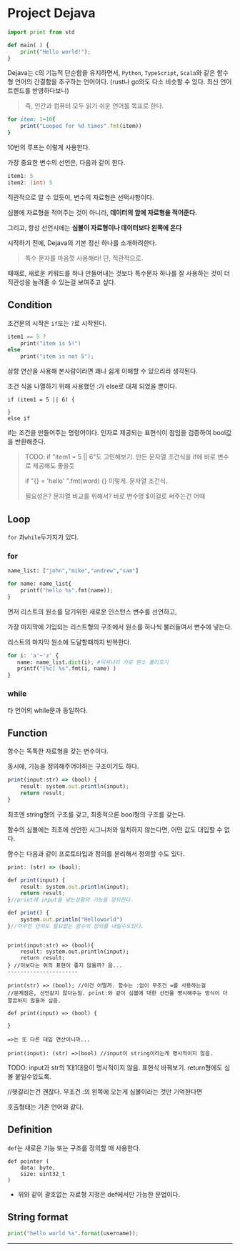 # Project Dejava

```python
import print from std

def main( ) {
    print("Hello world!");
}
```

Dejava는 `C`의 기능적 단순함을 유지하면서, `Python`, `TypeScript`, `Scala`와 같은 함수형 언어의 간결함을 추구하는 언어이다. (rust나 go와도 다소 비슷할 수 있다. 최신 언어 트렌드를 반영하다보니)

> 즉, 인간과 컴퓨터 모두 읽기 쉬운 언어를 목표로 한다.

```ruby
for item: 1~10{
    print("Looped for %d times".fmt(item))
}
```

10번의 루프는 이렇게 사용한다.



가장 중요한 변수의 선언은, 다음과 같이 한다.

```go
item1: 5
item2: (int) 5
```

직관적으로 알 수 있듯이, 변수의 자료형은 선택사항이다. 

심볼에 자료형을 적어주는 것이 아니라, **데이터의 앞에 자료형을 적어준다.**

그리고, 항상 선언시에는 **심볼이 자료형이나 데이터보다 왼쪽에 온다**



시작하기 전에, Dejava의 기본 정신 하나를 소개하려한다.

> 특수 문자를 마음껏 사용해라! 단, 직관적으로.

때때로, 새로운 키워드를 하나 만들어내는 것보다 특수문자 하나를 잘 사용하는 것이 더 직관성을 늘려줄 수 있는걸 보여주고 싶다.



## Condition

조건문의 시작은 `if`또는 `?`로 시작된다.

```c
item1 == 5 ?
	print("item is 5!")
else
    print("item is not 5");
```

삼항 연산을 사용해 본사람이라면 꽤나 쉽게 이해할 수 있으리라 생각된다.

조건 식을 나열하기 위해 사용했던 :가 else로 대체 되었을 뿐이다.



```
if (item1 = 5 || 6) {
    
}
else if
```

if는 조건을 만들어주는 명령어이다.  인자로 제공되는 표현식이 참임을 검증하여 bool값을 반환해준다.

>  TODO: if "item1 = 5 || 6"도 고민해보기. 만든 문자열 조건식을 if에 바로 변수로 제공해도 좋을듯
>
> if "{} = 'hello' ".fmt(word) {} 이렇게. 문자열 조건식.
>
> 필요성은? 문자열 비교를 위해서? 바로 변수명 $이걸로 써주는건 어때



## Loop

`for` 과`while`두가지가 있다.

### for

```python
name_list: ["john","mike","andrew","sam"]

for name: name_list{
    printf("hello %s".fmt(name));
}
```

 먼저 리스트의 원소를 담기위한 새로운 인스턴스 변수를 선언하고,

가장 마지막에 기입되는 리스트형의 구조에서 원소를 하나씩 불러들여서 변수에 넣는다.

리스트의 마지막 원소에 도달할때까지 반복한다.

 ```python
for i: 'a'~'z' {
    name: name_list.dict(i); #딕셔너리 키로 원소 불러오기
    printf("[%c] %s".fmt(i, name) )
}
 ```



### while

타 언어의 while문과 동일하다.



## Function

함수는 독특한 자료형을 갖는 변수이다.

동시에, 기능을 정의해주어야하는 구조이기도 하다.

```typescript
print(input:str) => (bool) {
    result: system.out.println(input);
    return result;
}
```

최초엔 string형의 구조를 갖고, 최종적으론 bool형의 구조를 갖는다.

함수의 심볼에는 최초에 선언한 시그니처와 일치하지 않는다면, 어떤 값도 대입할 수 없다.



함수는 다음과 같이  프로토타입과 정의를 분리해서 정의할 수도 있다.

```typescript
print: (str) => (bool);

def print(input) {
    result: system.out.println(input);
    return result;
}//print에 input을 넣는상황의 기능을 정의한다.

def print() {
    system.out.println("Helloworld") 
}//아무런 인자도 필요없는 함수의 정의를 내릴수도있다.
```



```

print(input:str) => (bool){
	result: system.out.println(input);
    return result;
} //이보다는 위의 표현이 좋지 않을까? 음... 
----------------------

print(str) => (bool); //이건 어떨까. 함수는 :없이 무조건 =를 사용하는걸
//문제점은, 선언같지 않다는점. print:와 같이 심볼에 대한 선언을 명시해주는 방식이 더 깔끔하지 않을까 싶음.

def print(input) => (bool) {
    
}

=>는 또 다른 대입 연산이니까...

print(input): (str) =>(bool) //input이 string이라는게 명시적이지 않음.
```

TODO: input과 str의 1대1대응이 명시적이지 않음. 표현식 바꿔보기. return형에도 심볼 붙일수있도록.

//헷갈리는건 괜찮다. 무조건 :의 왼쪽에 오는게 심볼이라는 것만 기억한다면



호출형태는 기존 언어와 같다.



## Definition

`def`는 새로운 기능 또는 구조를 정의할 때 사용한다.

```
def pointer (
    data: byte,
    size: uint32_t
)
```

+ 위와 같이 괄호없는 자료형 지정은 def에서만 가능한 문법이다. 



## String format

```python
print("hello world %s".format(username));

```





---

